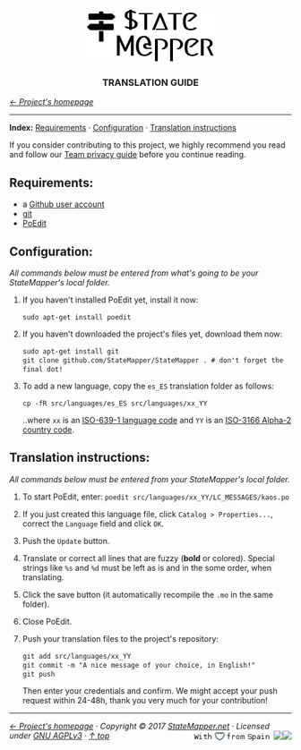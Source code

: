 <div align="center" id="top">
	<a href="https://github.com/StateMapper/StateMapper#top" title="Go to the project's homepage"><img src="../logo/logo-manuals.png" /></a><br>
	<h3 align="center">TRANSLATION GUIDE</h3>
</div>

*[&larr; Project's homepage](https://github.com/StateMapper/StateMapper#top)*

-----


**Index:** [Requirements](#requirements) · [Configuration](#configuration) · [Translation instructions](#translation-instructions)

If you consider contributing to this project, we highly recommend you read and follow our [Team privacy guide](PRIVACY.md#top) before you continue reading.


## Requirements:

- a [Github user account](https://github.com/join)
- [git](https://git-scm.com/docs/gittutorial)
- [PoEdit](https://poedit.net/)

## Configuration:

*All commands below must be entered from what's going to be your StateMapper's local folder.*

1. If you haven't installed PoEdit yet, install it now:
   ```
   sudo apt-get install poedit
   ```

2. If you haven't downloaded the project's files yet, download them now:
   ```
   sudo apt-get install git
   git clone github.com/StateMapper/StateMapper . # don't forget the final dot!
   ```
   
3. To add a new language, copy the ```es_ES``` translation folder as follows:
   ```
   cp -fR src/languages/es_ES src/languages/xx_YY
   ```
   ..where ```xx``` is an [ISO-639-1 language code](https://en.wikipedia.org/wiki/List_of_ISO_639-1_codes) and ```YY``` is an [ISO-3166 Alpha-2 country code](https://www.iso.org/obp/ui/#search/code/).

## Translation instructions:

*All commands below must be entered from your StateMapper's local folder.*

1. To start PoEdit, enter: ```poedit src/languages/xx_YY/LC_MESSAGES/kaos.po```

2. If you just created this language file, click ```Catalog > Properties...```, correct the ```Language``` field and click ```OK```.

3. Push the ```Update``` button.

4. Translate or correct all lines that are fuzzy (**bold** or colored). Special strings like ```%s``` and ```%d``` must be left as is and in the some order, when translating.

5. Click the save button (it automatically recompile the ```.mo``` in the same folder).

6. Close PoEdit.

7. Push your translation files to the project's repository:
   ```
   git add src/languages/xx_YY
   git commit -m "A nice message of your choice, in English!"
   git push 
   ```
   Then enter your credentials and confirm. We might accept your push request within 24-48h, thank you very much for your contribution!
   
   

-----

*[&larr; Project's homepage](https://github.com/StateMapper/StateMapper#top) · Copyright &copy; 2017 [StateMapper.net](https://statemapper.net) · Licensed under [GNU AGPLv3](../../LICENSE) · [&uarr; top](#top)* <img src="[![Bitbucket issues](https://img.shields.io/bitbucket/issues/atlassian/python-bitbucket.svg?style=social" align="right" /> <img src="http://hits.dwyl.com/StateMapper/StateMapper.svg?style=flat-square" align="right" /><img src="/documentation/badges/love.png" align="right" />

